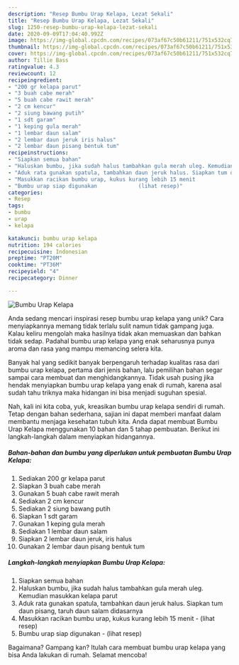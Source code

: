 ```yaml
---
description: "Resep Bumbu Urap Kelapa, Lezat Sekali"
title: "Resep Bumbu Urap Kelapa, Lezat Sekali"
slug: 1250-resep-bumbu-urap-kelapa-lezat-sekali
date: 2020-09-09T17:04:40.992Z
image: https://img-global.cpcdn.com/recipes/073af67c50b61211/751x532cq70/bumbu-urap-kelapa-foto-resep-utama.jpg
thumbnail: https://img-global.cpcdn.com/recipes/073af67c50b61211/751x532cq70/bumbu-urap-kelapa-foto-resep-utama.jpg
cover: https://img-global.cpcdn.com/recipes/073af67c50b61211/751x532cq70/bumbu-urap-kelapa-foto-resep-utama.jpg
author: Tillie Bass
ratingvalue: 4.3
reviewcount: 12
recipeingredient:
- "200 gr kelapa parut"
- "3 buah cabe merah"
- "5 buah cabe rawit merah"
- "2 cm kencur"
- "2 siung bawang putih"
- "1 sdt garam"
- "1 keping gula merah"
- "1 lembar daun salam"
- "2 lembar daun jeruk iris halus"
- "2 lembar daun pisang bentuk tum"
recipeinstructions:
- "Siapkan semua bahan"
- "Haluskan bumbu, jika sudah halus tambahkan gula merah uleg. Kemudian masukkan kelapa parut"
- "Aduk rata gunakan spatula, tambahkan daun jeruk halus. Siapkan tum daun pisang, taruh daun salam didasarnya"
- "Masukkan racikan bumbu urap, kukus kurang lebih 15 menit             (lihat resep)"
- "Bumbu urap siap digunakan             (lihat resep)"
categories:
- Resep
tags:
- bumbu
- urap
- kelapa

katakunci: bumbu urap kelapa 
nutrition: 194 calories
recipecuisine: Indonesian
preptime: "PT20M"
cooktime: "PT36M"
recipeyield: "4"
recipecategory: Dinner

---
```



![Bumbu Urap Kelapa](https://img-global.cpcdn.com/recipes/073af67c50b61211/751x532cq70/bumbu-urap-kelapa-foto-resep-utama.jpg)

Anda sedang mencari inspirasi resep bumbu urap kelapa yang unik? Cara menyiapkannya memang tidak terlalu sulit namun tidak gampang juga. Kalau keliru mengolah maka hasilnya tidak akan memuaskan dan bahkan tidak sedap. Padahal bumbu urap kelapa yang enak seharusnya punya aroma dan rasa yang mampu memancing selera kita.



Banyak hal yang sedikit banyak berpengaruh terhadap kualitas rasa dari bumbu urap kelapa, pertama dari jenis bahan, lalu pemilihan bahan segar sampai cara membuat dan menghidangkannya. Tidak usah pusing jika hendak menyiapkan bumbu urap kelapa yang enak di rumah, karena asal sudah tahu triknya maka hidangan ini bisa menjadi suguhan spesial.


Nah, kali ini kita coba, yuk, kreasikan bumbu urap kelapa sendiri di rumah. Tetap dengan bahan sederhana, sajian ini dapat memberi manfaat dalam membantu menjaga kesehatan tubuh kita. Anda dapat membuat Bumbu Urap Kelapa menggunakan 10 bahan dan 5 tahap pembuatan. Berikut ini langkah-langkah dalam menyiapkan hidangannya.

<!--inarticleads1-->

##### Bahan-bahan dan bumbu yang diperlukan untuk pembuatan Bumbu Urap Kelapa:

1. Sediakan 200 gr kelapa parut
1. Siapkan 3 buah cabe merah
1. Gunakan 5 buah cabe rawit merah
1. Sediakan 2 cm kencur
1. Sediakan 2 siung bawang putih
1. Siapkan 1 sdt garam
1. Gunakan 1 keping gula merah
1. Sediakan 1 lembar daun salam
1. Siapkan 2 lembar daun jeruk, iris halus
1. Gunakan 2 lembar daun pisang bentuk tum




<!--inarticleads2-->

##### Langkah-langkah menyiapkan Bumbu Urap Kelapa:

1. Siapkan semua bahan
1. Haluskan bumbu, jika sudah halus tambahkan gula merah uleg. Kemudian masukkan kelapa parut
1. Aduk rata gunakan spatula, tambahkan daun jeruk halus. Siapkan tum daun pisang, taruh daun salam didasarnya
1. Masukkan racikan bumbu urap, kukus kurang lebih 15 menit -             (lihat resep)
1. Bumbu urap siap digunakan -             (lihat resep)




Bagaimana? Gampang kan? Itulah cara membuat bumbu urap kelapa yang bisa Anda lakukan di rumah. Selamat mencoba!
